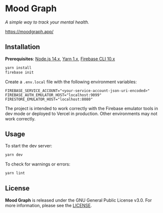 # Mood Graph

_A simple way to track your mental health._

<https://moodgraph.app/>

## Installation

**Prerequisites**: [Node.js 14.x](https://nodejs.org/en/download/), [Yarn 1.x](https://classic.yarnpkg.com/en/docs/getting-started), [Firebase CLI 10.x](https://firebase.google.com/docs/cli)

```bash
yarn install
firebase init
```

Create a `.env.local` file with the following environment variables:

```dosini
FIREBASE_SERVICE_ACCOUNT="<your-service-account-json-uri-encoded>"
FIREBASE_AUTH_EMULATOR_HOST="localhost:9099"
FIRESTORE_EMULATOR_HOST="localhost:8080"
```

The project is intended to work correctly with the Firebase emulator tools in dev mode or deployed to Vercel in production. Other environments may not work correctly.

## Usage

To start the dev server:

```bash
yarn dev
```

To check for warnings or errors:

```bash
yarn lint
```

## License

**Mood Graph** is released under the GNU General Public License v3.0. For more information, please see the [LICENSE](https://github.com/jlachniet/Mood-Graph/blob/main/LICENSE).
